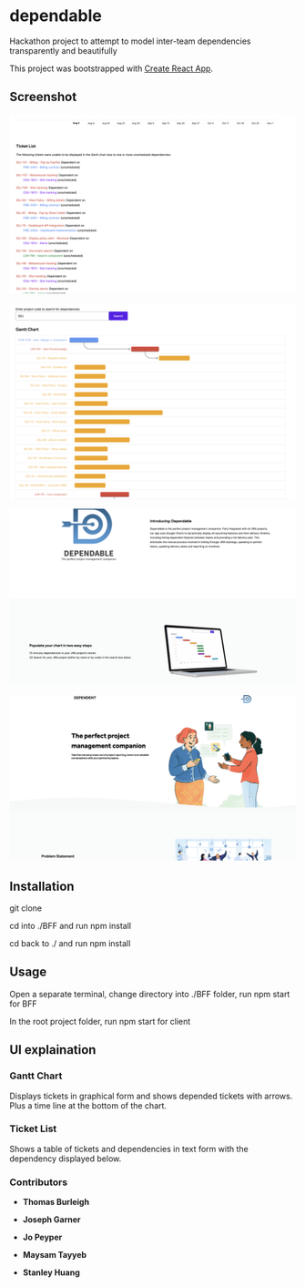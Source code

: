 # dependable

Hackathon project to attempt to model inter-team dependencies transparently and beautifully

This project was bootstrapped with [Create React App](https://github.com/facebook/create-react-app).

## Screenshot

![screen1](./media/screenshot1.png)

![screen2](./media/screenshot2.png)

![screen3](./media/screenshot3.png)

![screen4](./media/screenshot4.png)

## Installation

git clone <projectName>

cd into ./BFF and run npm install

cd back to ./ and run npm install

## Usage

Open a separate terminal, change directory into ./BFF folder, run npm start for BFF

In the root project folder, run npm start for client

## UI explaination

### Gantt Chart

Displays tickets in graphical form and shows depended tickets with arrows. Plus a time line at the bottom of the chart.

### Ticket List

Shows a table of tickets and dependencies in text form with the dependency displayed below.

### Contributors

- **Thomas Burleigh**

- **Joseph Garner**

- **Jo Peyper**

- **Maysam Tayyeb**

- **Stanley Huang**
